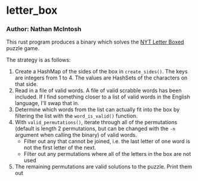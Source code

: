 # letter_box
### Author: Nathan McIntosh

This rust program produces a binary which solves the [NYT Letter Boxed](https://www.nytimes.com/puzzles/letter-boxed) puzzle game. 

The strategy is as follows:
1. Create a HashMap of the sides of the box in `create_sides()`. The keys are integers from 1 to 4. The values are HashSets of the characters on that side. 
1. Read in a file of valid words. A file of valid scrabble words has been included. If I find something closer to a list of valid words in the English language, I'll swap that in. 
1. Determine which words from the list can actually fit into the box by filtering the list with the `word_is_valid()` function. 
1. With `valid_permutations()`, iterate through all of the permutations (default is length 2 permutations, but can be changed with the  `-n` argument when calling the binary) of valid words. 
    - Filter out any that cannot be joined, i.e. the last letter of one word is not the first letter of the next. 
    - Filter out any permutations where all of the letters in the box are not used
1. The remaining permutations are valid solutions to the puzzle. Print them out